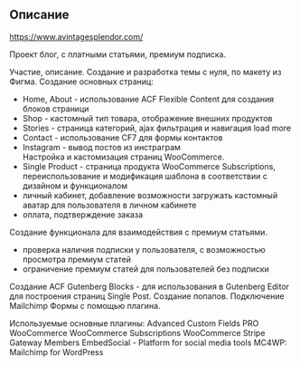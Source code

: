 

## Описание

https://www.avintagesplendor.com/

Проект блог, с платными статьями, премиум подписка.

Участие, описание.
Создание и разработка темы с нуля, по макету из Фигма.
Создание основных страниц:
- Home, About - использование ACF Flexible Content для создания блоков страници
- Shop - кастомный тип товара, отображение внешних продуктов
- Stories - страница категорий, ajax фильтрация и навигация load more
- Contact - использование CF7 для формы контактов
- Instagram - вывод постов из инстраграм  
Настройка и кастомизация страниц WooCommerce. 
- Single Product - страница продукта WooCommerce Subscriptions, переиспользование и модификация шаблона в соответствии с дизайном и функционалом
- личный кабинет, добавление возможности загружать кастомный аватар для пользователя в личном кабинете
- оплата, подтверждение заказа
  
Создание функционала для взаимодействия с премиум статьями.
- проверка наличия подписки у пользователя, с возможностью просмотра премиум статей
- ограничение премиум статей для пользователей без подписки
  
Создание ACF Gutenberg Blocks - для использования в Gutenberg Editor для построения страниц Single Post.
Создание попапов.
Подключение Mailchimp Формы с помощью плагина.

Используемые основные плагины:
Advanced Custom Fields PRO
WooCommerce 
WooCommerce Subscriptions
WooCommerce Stripe Gateway
Members 
EmbedSocial - Platform for social media tools
MC4WP: Mailchimp for WordPress







